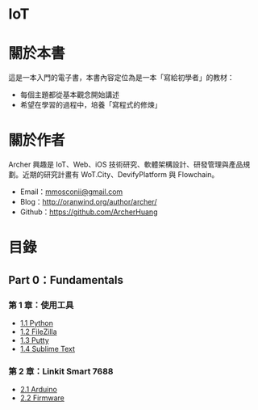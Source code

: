 # IoT

# 關於本書
這是一本入門的電子書，本書內容定位為是一本「寫給初學者」的教材：

* 每個主題都從基本觀念開始講述
* 希望在學習的過程中，培養「寫程式的修煉」
     
# 關於作者

Archer 興趣是 IoT、Web、iOS 技術研究、軟體架構設計、研發管理與產品規劃。近期的研究計畫有 WoT.City、DevifyPlatform 與 Flowchain。

* Email：mmosconii@gmail.com
* Blog：http://oranwind.org/author/archer/
* Github：https://github.com/ArcherHuang

# 目錄
## Part 0：Fundamentals
### 第 1 章：使用工具
* [1.1 Python]()
* [1.2 FileZilla]()
* [1.3 Putty]()
* [1.4 Sublime Text]()

### 第 2 章：Linkit Smart 7688
* [2.1 Arduino]()
* [2.2 Firmware]()
